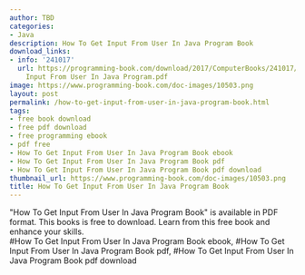 ```yaml
---
author: TBD
categories:
- Java
description: How To Get Input From User In Java Program Book
download_links:
- info: '241017'
  url: https://programming-book.com/download/2017/ComputerBooks/241017/How To Get
    Input From User In Java Program.pdf
image: https://www.programming-book.com/doc-images/10503.png
layout: post
permalink: /how-to-get-input-from-user-in-java-program-book.html
tags:
- free book download
- free pdf download
- free programming ebook
- pdf free
- How To Get Input From User In Java Program Book ebook
- How To Get Input From User In Java Program Book pdf
- How To Get Input From User In Java Program Book pdf download
thumbnail_url: https://www.programming-book.com/doc-images/10503.png
title: How To Get Input From User In Java Program Book
---
```


 
<div class="item-desc text-justify">
  "How To Get Input From User In Java Program Book" is available in PDF format. This books is free to download. Learn from this free book and enhance your skills.
  <br>
  #How To Get Input From User In Java Program Book ebook, #How To Get Input From User In Java Program Book pdf, #How To Get Input From User In Java Program Book pdf download
</div>